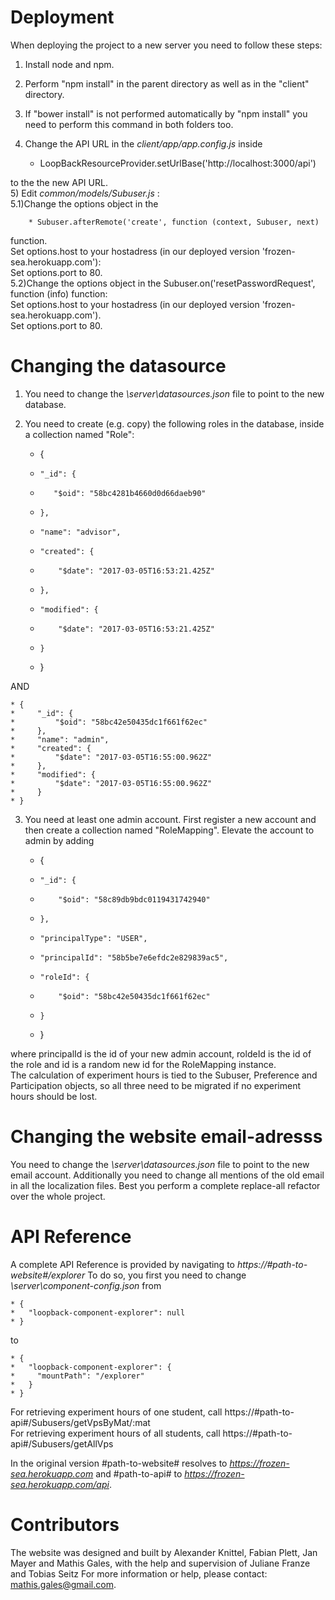 # Deployment
When deploying the project to a new server you need to follow these steps:  
1) Install node and npm.  
2) Perform "npm install" in the parent directory as well as in the "client" directory.  
3) If "bower install" is not performed automatically by "npm install" you need to perform this command in both folders too.  
4) Change the API URL in the *client/app/app.config.js* inside   

    * LoopBackResourceProvider.setUrlBase('http://localhost:3000/api') 
    
to the the new API URL.  
5) Edit *common/models/Subuser.js* :  
    5.1)Change the options object in the 
    
        * Subuser.afterRemote('create', function (context, Subuser, next) 
        
function.  
Set options.host to your hostadress (in our deployed version 'frozen-sea.herokuapp.com'):  
Set options.port to 80.  
5.2)Change the options object in the Subuser.on('resetPasswordRequest', function (info) function:  
Set options.host to your hostadress (in our deployed version 'frozen-sea.herokuapp.com').  
Set options.port to 80.  

# Changing the datasource
1) You need to change the *\server\datasources.json* file to point to the new database.  
2) You need to create (e.g. copy) the following roles in the database, inside a collection named "Role":   

    * {
    *     "_id": {
    *        "$oid": "58bc4281b4660d0d66daeb90"
    *     },
    *     "name": "advisor",
    *     "created": {
    *         "$date": "2017-03-05T16:53:21.425Z"
    *     },
    *     "modified": {
    *         "$date": "2017-03-05T16:53:21.425Z"
    *     }
    * }
  
AND  

    * {
    *     "_id": {
    *         "$oid": "58bc42e50435dc1f661f62ec"
    *     },
    *     "name": "admin",
    *     "created": {
    *         "$date": "2017-03-05T16:55:00.962Z"
    *     },
    *     "modified": {
    *         "$date": "2017-03-05T16:55:00.962Z"
    *     }
    * }  

3) You need at least one admin account. First register a new account and then create a collection named "RoleMapping". Elevate the account to admin by adding

    * {
    *     "_id": {
    *         "$oid": "58c89db9bdc0119431742940"
    *     },
    *     "principalType": "USER",
    *     "principalId": "58b5be7e6efdc2e829839ac5",
    *     "roleId": {
    *         "$oid": "58bc42e50435dc1f661f62ec"
    *     }
    * }  

where principalId is the id of your new admin account, roldeId is the id of the role and id is a random new id for the RoleMapping instance.  
The calculation of experiment hours is tied to the Subuser, Preference and Participation objects, so all three need to be migrated if no experiment hours should be lost.
 
# Changing the website email-adresss
You need to change the *\server\datasources.json* file to point to the new email account.
Additionally you need to change all mentions of the old email in all the localization files. Best you perform a complete replace-all refactor over the whole project.

# API Reference
A complete API Reference is provided by navigating to *https://#path-to-website#/explorer*
To do so, you first you need to change *\server\component-config.json* from  

    * {
    *   "loopback-component-explorer": null
    * }  
 to  
 
    * {
    *   "loopback-component-explorer": {
    *     "mountPath": "/explorer"
    *   }
    * }  
    
For retrieving experiment hours of one student, call https://#path-to-api#/Subusers/getVpsByMat/:mat    
For retrieving experiment hours of all students, call https://#path-to-api#/Subusers/getAllVps  



In the original version #path-to-website# resolves to *https://frozen-sea.herokuapp.com* and #path-to-api# to *https://frozen-sea.herokuapp.com/api*.

# Contributors
The website was designed and built by Alexander Knittel, Fabian Plett, Jan Mayer and Mathis Gales, with the help and supervision of Juliane Franze and Tobias Seitz
For more information or help, please contact: mathis.gales@gmail.com.
